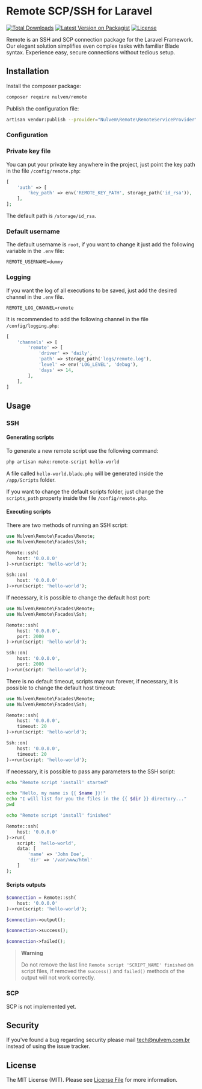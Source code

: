 # Remote SCP/SSH for Laravel

[![Total Downloads](https://img.shields.io/packagist/dt/nulvem/remote.svg)](https://packagist.org/packages/nulvem/remote)
[![Latest Version on Packagist](https://img.shields.io/packagist/v/nulvem/remote.svg)](https://packagist.org/packages/nulvem/remote)
[![License](https://img.shields.io/packagist/l/nulvem/remote.svg)](https://packagist.org/packages/nulvem/remote)

Remote is an SSH and SCP connection package for the Laravel Framework. Our elegant solution simplifies even complex tasks with familiar Blade syntax. Experience easy, secure connections without tedious setup.

## Installation

Install the composer package:

```bash
composer require nulvem/remote
```

Publish the configuration file:

```bash
artisan vendor:publish --provider="Nulvem\Remote\RemoteServiceProvider"
```

### Configuration

### Private key file

You can put your private key anywhere in the project, just point the key path in the file `/config/remote.php`:

```php
[
    'auth' => [
        'key_path' => env('REMOTE_KEY_PATH', storage_path('id_rsa')),
    ],
];
```

The default path is `/storage/id_rsa`.

### Default username

The default username is `root`, if you want to change it just add the following variable in the `.env` file:

```dotenv
REMOTE_USERNAME=dummy
```

### Logging

If you want the log of all executions to be saved, just add the desired channel in the `.env` file.

```dotenv
REMOTE_LOG_CHANNEL=remote
```

It is recommended to add the following channel in the file `/config/logging.php`:

```php
[
    'channels' => [
        'remote' => [
            'driver' => 'daily',
            'path' => storage_path('logs/remote.log'),
            'level' => env('LOG_LEVEL', 'debug'),
            'days' => 14,
        ],
    ],
]
```

## Usage

### SSH

#### Generating scripts

To generate a new remote script use the following command:

```bash
php artisan make:remote-script hello-world
```

A file called `hello-world.blade.php` will be generated inside the `/app/Scripts` folder.

If you want to change the default scripts folder, just change the `scripts_path` property inside the file `/config/remote.php`.

#### Executing scripts

There are two methods of running an SSH script:

```php
use Nulvem\Remote\Facades\Remote;
use Nulvem\Remote\Facades\Ssh;

Remote::ssh(
    host: '0.0.0.0'
)->run(script: 'hello-world');

Ssh::on(
    host: '0.0.0.0'
)->run(script: 'hello-world');
```

If necessary, it is possible to change the default host port:

```php
use Nulvem\Remote\Facades\Remote;
use Nulvem\Remote\Facades\Ssh;

Remote::ssh(
    host: '0.0.0.0',
    port: 2000
)->run(script: 'hello-world');

Ssh::on(
    host: '0.0.0.0',
    port: 2000
)->run(script: 'hello-world');
```

There is no default timeout, scripts may run forever, if necessary, it is possible to change the default host timeout:

```php
use Nulvem\Remote\Facades\Remote;
use Nulvem\Remote\Facades\Ssh;

Remote::ssh(
    host: '0.0.0.0',
    timeout: 20
)->run(script: 'hello-world');

Ssh::on(
    host: '0.0.0.0',
    timeout: 20
)->run(script: 'hello-world');
```

If necessary, it is possible to pass any parameters to the SSH script:

```bash
echo "Remote script 'install' started"

echo "Hello, my name is {{ $name }}!"
echo "I will list for you the files in the {{ $dir }} directory..."
pwd

echo "Remote script 'install' finished"
```

```php
Remote::ssh(
    host: '0.0.0.0'
)->run(
    script: 'hello-world',
    data: [
        'name' => 'John Doe',
        'dir' => '/var/www/html'
    ]
);
```

#### Scripts outputs

```php
$connection = Remote::ssh(
    host: '0.0.0.0'
)->run(script: 'hello-world');

$connection->output();

$connection->success();

$connection->failed();
```

> **Warning**
>
> Do not remove the last line `Remote script 'SCRIPT_NAME' finished` on script files, if removed the `success()` and `failed()` methods of the output will not work correctly.

### SCP

SCP is not implemented yet.

## Security

If you've found a bug regarding security please mail [tech@nulvem.com.br](mailto:tech@nulvem.com.br) instead of using the issue tracker.

## License

The MIT License (MIT). Please see [License File](LICENSE.md) for more information.
